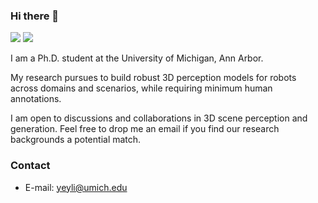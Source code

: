### Hi there 👋

[![](https://img.shields.io/badge/🌐%20%20%20Homepage-red??&style=flat-square)](https://ywyeli.github.io/)
[![](https://img.shields.io/badge/Google%20Scholar-%234285F4.svg?&style=flat-square&logo=google-scholar&logoColor=white)](https://scholar.google.com/citations?user=GA3Ds5gAAAAJ&hl=en)

I am a Ph.D. student at the University of Michigan, Ann Arbor. 

My research pursues to build robust 3D perception models for robots across domains and scenarios, while requiring minimum human annotations.

I am open to discussions and collaborations in 3D scene perception and generation. Feel free to drop me an email if you find our research backgrounds a potential match.


### Contact
- E-mail: yeyli@umich.edu
